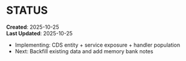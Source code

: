 # STATUS

**Created**: 2025-10-25  
**Last Updated**: 2025-10-25  

- Implementing: CDS entity + service exposure + handler population
- Next: Backfill existing data and add memory bank notes
